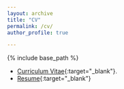 ```yaml
---
layout: archive
title: "CV"
permalink: /cv/
author_profile: true

---
```

{% include base_path %}

*  [Curriculum Vitae](/files/Vishwa_Shah_CV.pdf){:target="_blank"}.
*  [Resume](/files/Vishwa_Shah_Resume.pdf){:target="_blank"}
